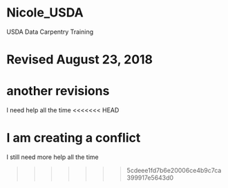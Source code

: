 # Nicole_USDA
USDA Data Carpentry Training

# Revised August 23, 2018
# another revisions

I need help all the time 
<<<<<<< HEAD

I am creating a conflict
=======
I still need more help all the time
>>>>>>> 5cdeee1fd7b6e20006ce4b9c7ca399917e5643d0
